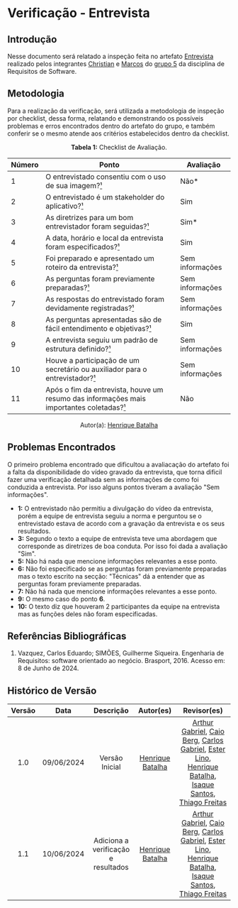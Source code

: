 # Verificação - Entrevista

## Introdução

Nesse documento será relatado a inspeção feita no artefato [Entrevista](https://requisitos-de-software.github.io/2024.1-Sinesp_Cidadao/elicitacao/tecnicas/Entrevista/) realizado pelos integrantes [Christian](https://github.com/crstyhs) e [Marcos](https://github.com/Bittarx) do [grupo 5](https://github.com/Requisitos-de-Software/2024.1-Sinesp_Cidadao) da disciplina de Requisitos de Software.

## Metodologia

Para a realização da verificação, será utilizada a metodologia de inspeção por checklist, dessa forma, relatando e demonstrando os possíveis problemas e erros encontrados dentro do artefato do grupo, e também conferir se o mesmo atende aos critérios estabelecidos dentro da checklist.

<font><p style="text-align: center">**Tabela 1:** Checklist de Avaliação.</p></font>

| Número | Ponto | Avaliação |
| ------------- | ------------- | ------------- |
| 1 | O entrevistado consentiu com o uso de sua imagem?[¹](#ref1) | Não* |
| 2 | O entrevistado é um stakeholder do aplicativo?[¹](#ref1) | Sim |
| 3 | As diretrizes para um bom entrevistador foram seguidas?[¹](#ref1) | Sim* |
| 4 | A data, horário e local da entrevista foram especificados?[¹](#ref1) | Sim |
| 5 | Foi preparado e apresentado um roteiro da entrevista?[¹](#ref1) | Sem informações |
| 6 | As perguntas foram previamente preparadas?[¹](#ref1) | Sem informações |
| 7 | As respostas do entrevistado foram devidamente registradas?[¹](#ref1) | Sem informações |
| 8 | As perguntas apresentadas são de fácil entendimento e objetivas?[¹](#ref1) | Sim |
| 9 | A entrevista seguiu um padrão de estrutura definido?[¹](#ref1) | Sem informações |
| 10 | Houve a participação de um secretário ou auxiliador para o entrevistador?[¹](#ref1) | Sem informações |
| 11 | Após o fim da entrevista, houve um resumo das informações mais importantes coletadas?[¹](#ref1) | Não |
<div align="center">Autor(a): <a href="https://github.com/HeBatalha">Henrique Batalha</a></div>

## Problemas Encontrados

O primeiro problema encontrado que dificultou a avaliacação do artefato foi a falta da disponibilidade do vídeo gravado da entrevista, que torna dificil fazer uma verificação detalhada sem as informações de como foi conduzida a entrevista. Por isso alguns pontos tiveram a avaliação "Sem informações".

- **1:** O entrevistado não permitiu a divulgação do vídeo da entrevista, porém a equipe de entrevista seguiu a norma e perguntou se o entrevistado estava de acordo com a gravação da entrevista e os seus resultados.
- **3:** Segundo o texto a equipe de entrevista teve uma abordagem que corresponde as diretrizes de boa conduta. Por isso foi dada a avaliação "Sim".
- **5:** Não há nada que mencione informações relevantes a esse ponto.
- **6:** Não foi especificado se as perguntas foram previamente preparadas mas o texto escrito na secção: "Técnicas" dá a entender que as perguntas foram previamente preparadas.
- **7:** Não há nada que mencione informações relevantes a esse ponto.
- **9:** O mesmo caso do ponto **6**.
- **10:** O texto diz que houveram 2 participantes da equipe na entrevista mas as funções deles não foram especificadas.

## Referências Bibliográficas 

<a id="ref1"></a>

1. Vazquez, Carlos Eduardo; SIMÕES, Guilherme Siqueira. Engenharia de Requisitos: software orientado ao negócio. Brasport, 2016. Acesso em: 8 de Junho de 2024.

## Histórico de Versão

| Versão |    Data    |                      Descrição                      |      Autor(es)      | Revisor(es)  |
| :----: | :--------: | :-------------------------------------------------: | :-----------------: | :----------: |
|  1.0   | 09/06/2024 | Versão Inicial | [Henrique Batalha](https://github.com/HeBatalha) |  [Arthur Gabriel](https://github.com/ArthurGabrieel), [Caio Berg](https://github.com/Caio-bergbjj), [Carlos Gabriel](https://github.com/TheCarlosRamos), [Ester Lino](https://github.com/esteerlino), [Henrique Batalha](https://github.com/HeBatalha), [Isaque Santos](https://github.com/IsaqueSH), [Thiago Freitas](https://github.com/thiagorfreitas) |
|  1.1   | 10/06/2024 | Adiciona a verificação e resultados | [Henrique Batalha](https://github.com/HeBatalha) |  [Arthur Gabriel](https://github.com/ArthurGabrieel), [Caio Berg](https://github.com/Caio-bergbjj), [Carlos Gabriel](https://github.com/TheCarlosRamos), [Ester Lino](https://github.com/esteerlino), [Henrique Batalha](https://github.com/HeBatalha), [Isaque Santos](https://github.com/IsaqueSH), [Thiago Freitas](https://github.com/thiagorfreitas) |
